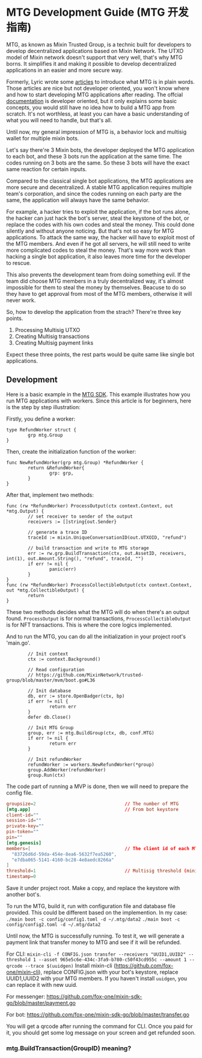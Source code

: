 # MTG Development Guide (MTG 开发指南)

MTG, as known as Mixin Trusted Group, is a technic built for developers to develop decentralized applications based on Mixin Network. The UTXO model of Mixin network doesn't support that very well, that's why MTG borns. It simplifies it and making it possible to develop decentralized applications in an easier and more secure way.

Formerly, Lyric wrote some [articles](https://quill.im/764392/9085a9e1-5624-4d16-a502-2e75487162ac) to introduce what MTG is in plain words. Those articles are nice but not developer oriented, you won't know where and how to start developing MTG applications after reading. The offcial [documentation](https://developers.mixin.one/docs/mainnet/guide/mtg-guide) is developer oriented, but it only explains some basic concepts, you would still have no idea how to build a MTG app from scratch. It's not worthless, at least you can have a basic understanding of what you will need to handle, but that's all.

Until now, my general impression of MTG is, a behavior lock and multisig wallet for multiple mixin bots.

Let's say there're 3 Mixin bots, the developer deployed the MTG application to each bot, and these 3 bots run the application at the same time. The codes running on 3 bots are the same. So these 3 bots will have the exact same reaction for certain inputs. 

Compared to the classical single bot applications, the MTG applications are more secure and decentralized. A stable MTG application requires multiple team's corporation, and since the codes running on each party are the same, the application will always have the same behavior.

For example, a hacker tries to exploit the application, if the bot runs alone, the hacker can just hack the bot's server, steal the keystone of the bot, or replace the codes with his own codes and steal the money. This could done silently and without anyone noticing. But that's not so easy for MTG applications. To attack the same way, the hacker will have to exploit most of the MTG members. And even if he got all servers, he will still need to write more complicated codes to steal the money. That's way more work than hacking a single bot application, it also leaves more time for the developer to rescue.

This also prevents the development team from doing something evil. If the team did choose MTG members in a truly decentralized way, it's almost impossible for them to steal the money by themselves. Beacuse to do so they have to get approval from most of the MTG members, otherwise it will never work.

So, how to develop the application from the strach? There're three key points.

1. Processing Multisig UTXO
2. Creating Multisig transactions
3. Creating Multisig payment links

Expect these three points, the rest parts would be quite same like single bot applications.


## Development

Here is a basic example in the [MTG SDK](https://github.com/MixinNetwork/trusted-group/blob/105bc828e5d5f9527dfe61f523482200eb61374d/mtg/README.md). This example illustrates how you run MTG applications with workers. Since this article is for beginners, here is the step by step illustration:

Firstly, you define a worker:
```
type RefundWorker struct {
        grp mtg.Group
}
```
Then, create the initialization function of the worker:
```
func NewRefundWorker(grp mtg.Group) *RefundWorker {
        return &RefundWorker{
                grp: grp,
        }
}
```
After that, implement two methods:
```
func (rw *RefundWorker) ProcessOutput(ctx context.Context, out *mtg.Output) {
        // set receiver to sender of the output
        receivers := []string{out.Sender}

        // generate a trace ID
        traceId := mixin.UniqueConversationID(out.UTXOID, "refund")

        // build transaction and write to MTG storage
        err := rw.grp.BuildTransaction(ctx, out.AssetID, receivers, int(1), out.Amount.String(), "refund", traceId, "")
        if err != nil {
                panic(err)
        }
}
func (rw *RefundWorker) ProcessCollectibleOutput(ctx context.Context, out *mtg.CollectibleOutput) {
        return
}
```
These two methods decides what the MTG will do when there's an output found. `ProcessOutput` is for normal transactions, `ProcessCollectibleOutput` is for NFT transactions. This is where the core logics implemented.

And to run the MTG, you can do all the initialization in your project root's 'main.go'. 
```
        // Init context
        ctx := context.Background()

        // Read configuration
        // https://github.com/MixinNetwork/trusted-group/blob/master/mvm/boot.go#L36

        // Init database
        db, err := store.OpenBadger(ctx, bp)
        if err != nil {
                return err
        }
        defer db.Close()

        // Init MTG Group
        group, err := mtg.BuildGroup(ctx, db, conf.MTG)
        if err != nil {
                return err
        }

        // Init refundWorker
        refundWorker := workers.NewRefundWorker(*group)
        group.AddWorker(refundWorker)
        group.Run(ctx)
```

The code part of running a MVP is done, then we will need to prepare the config file.
```config.toml
groupsize=2                                 // The number of MTG
[mtg.app]                                   // From bot keystore
client-id=""
session-id=""
private-key=""
pin-token=""
pin=""
[mtg.genesis]
members=[                                   // The client id of each MTG members
  "83726d6d-59da-454e-8ea6-5632f7ea5260",
  "e7dba065-5141-4160-bc28-4e8aedc8266a"
]
threshold=1                                 // Multisig threshold (minium members required to move the money)
timestamp=0
```
Save it under project root. Make a copy, and replace the keystore with another bot's.

To run the MTG, build it, run with configuration file and database file provided. This could be different based on the implemention. In my case:
`./main boot -c config/config1.toml -d ~/.mtg/data2`
`./main boot -c config/config2.toml -d ~/.mtg/data2`

Until now, the MTG is successfully running. To test it, we will generate a payment link that transfer money to MTG and see if it will be refunded.

For CLI: `mixin-cli -f CONFIG.json transfer --receivers "UUID1,UUID2" --threshold 1 --asset 965e5c6e-434c-3fa9-b780-c50f43cd955c --amount 1 --qrcode --trace $(uuidgen)`
Install mixin-cli (https://github.com/fox-one/mixin-cli), replace CONFIG.json with your bot's keystore, replace UUID1,UUID2 with your MTG members. If you haven't install `uuidgen`, you can replace it with new uuid.

For messenger: https://github.com/fox-one/mixin-sdk-go/blob/master/payment.go

For bot: https://github.com/fox-one/mixin-sdk-go/blob/master/transfer.go

You will get a qrcode after running the command for CLI. Once you paid for it, you should get some log message on your screen and get refunded soon.


### mtg.BuildTransaction(GroupID) meaning?
